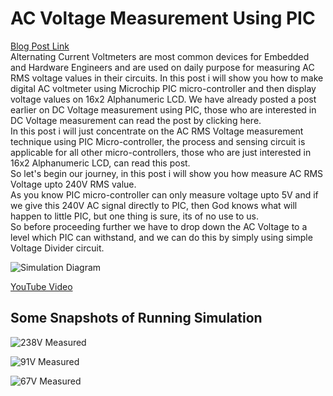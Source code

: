 # AC Voltage Measurement Using PIC
[Blog Post Link](https://embeddedlaboratory.blogspot.com/2017/01/ac-voltage-measurement-using-pic.html)  
Alternating Current Voltmeters are most common devices for Embedded and Hardware Engineers and are used on daily purpose for measuring AC RMS voltage values in their circuits. In this post i will show you how to make digital AC voltmeter using Microchip PIC micro-controller and then display voltage values on 16x2 Alphanumeric LCD. We have already posted a post earlier on DC Voltage measurement using PIC, those who are interested in DC Voltage measurement can read the post by clicking here.  
In this post i will just concentrate on the AC RMS Voltage measurement technique using PIC Micro-controller, the process and sensing circuit is applicable for all other micro-controllers, those who are just interested in 16x2 Alphanumeric LCD, can read this post.  
So let's begin our journey, in this post i will show you how measure AC RMS Voltage upto 240V RMS value.  
As you know PIC micro-controller can only measure voltage upto 5V and if we give this 240V AC signal directly to PIC, then God knows what will happen to little PIC, but one thing is sure, its of no use to us.  
So before proceeding further we have to drop down the AC Voltage to a level which PIC can withstand, and we can do this by simply using simple Voltage Divider circuit.  

![Simulation Diagram](https://3.bp.blogspot.com/-Br8rB7pB_QA/WIeJa4VEvbI/AAAAAAAAAUk/sweyRG7JSyclknvWpxzMlyxP4NNlER-LQCLcB/s1600/Schematic%2BDiagram.png)  

[YouTube Video](https://www.youtube.com/watch?v%3D0k81jLxWtA0)

## Some Snapshots of Running Simulation
![238V Measured](https://1.bp.blogspot.com/-nJJm3UpWrNo/WItd4bEiWII/AAAAAAAAAVY/8tcXWjczrCowVdufrs7CROMXxgJrHU-lQCLcB/s1600/Sample-1.PNG)

![91V Measured](https://3.bp.blogspot.com/-S2KgHw8gumY/WItd4ogXvhI/AAAAAAAAAVg/5ilzBa41S9whnroT8Z_ATh_CQ8ozrSw9wCLcB/s1600/Sample-2.PNG)

![67V Measured](https://1.bp.blogspot.com/-631XtaU4GrU/WItd4Y-jwRI/AAAAAAAAAVc/m73uG8BM38oANOCsVjY1vO5SngnvydbhQCLcB/s1600/Sample-3.PNG)